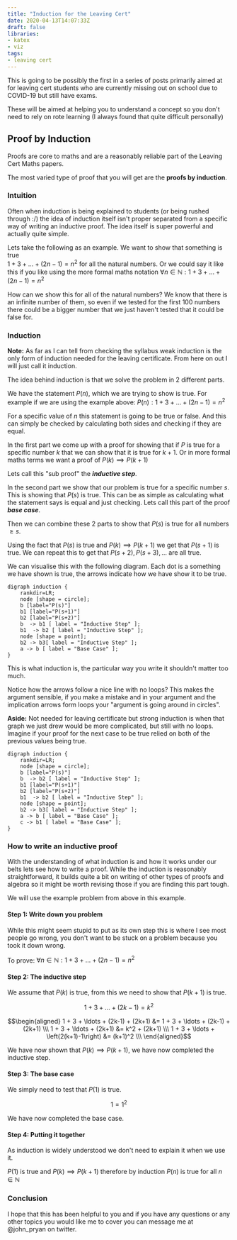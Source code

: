 ```yaml
---
title: "Induction for the Leaving Cert"
date: 2020-04-13T14:07:33Z
draft: false
libraries:
- katex
- viz
tags:
- leaving cert
---
```


This is going to be possibly the first in a series of posts primarily aimed at for leaving cert students who are currently missing out on school due to COVID-19 but still have exams.

These will be aimed at helping you to understand a concept so you don't need to rely on rote learning (I always found that quite difficult personally)

## Proof by Induction

Proofs are core to maths and are a reasonably reliable part of the Leaving Cert Maths papers.

The most varied type of proof that you will get are the __proofs by induction__.

### Intuition

Often when induction is being explained to students (or being rushed through :/) the idea of induction itself isn't proper separated from a specific way of writing an inductive proof. The idea itself is super powerful and actually quite simple.


Lets take the following as an example. We want to show that something is true  
$1 + 3 + \ldots + (2n-1) = n^2$ for all the natural numbers.
Or we could say it like this if you like using the more formal maths notation
$\forall n \in \mathbb{N}:1 + 3 + \ldots + (2n-1) = n^2$

How can we show this for all of the natural numbers? We know that there is an infinite number of them, so even if we tested for the first $100$ numbers there could be a bigger number that we just haven't tested that it could be false for.


### Induction

__Note:__ As far as I can tell from checking the syllabus weak induction is the only form of induction needed for the leaving certificate. From here on out I will just call it induction.

The idea behind induction is that we solve the problem in 2 different parts.

We have the statement $P(n)$, which we are trying to show is true. For example if we are using the example above:
$P(n) : 1 + 3 + \ldots + (2n-1) = n^2$

For a specific value of $n$ this statement is going to be true or false. And this can simply be checked by calculating both sides and checking if they are equal.

In the first part we come up with a proof for showing that if $P$ is true for a specific number $k$ that we can show that it is true for $k+1$.
Or in more formal maths terms we want a proof of $P(k) \implies P(k+1)$

Lets call this "sub proof" the ___inductive step___.

In the second part we show that our problem is true for a specific number $s$. This is showing that $P(s)$ is true. This can be as simple as calculating what the statement says is equal and just checking. Lets call this part of the proof ___base case___.

Then we can combine these 2 parts to show that $P(s)$ is true for all numbers $\geq s$.

Using the fact that $P(s)$ is true and $P(k) \implies P(k+1)$ we get that $P(s+1)$ is true. We can repeat this to get that $P(s+2),P(s+3),\ldots$ are all true.

We can visualise this with the following diagram.
Each dot is a something we have shown is true, the arrows indicate how we have show it to be true.
```viz-dot
digraph induction {
    rankdir=LR;
    node [shape = circle];
    b [label="P(s)"]
    b1 [label="P(s+1)"]
    b2 [label="P(s+2)"]
    b  -> b1 [ label = "Inductive Step" ];
    b1  -> b2 [ label = "Inductive Step" ];
    node [shape = point];
    b2 -> b3[ label = "Inductive Step" ];
    a -> b [ label = "Base Case" ];
}
```

This is what induction is, the particular way you write it shouldn't matter too much.

Notice how the arrows follow a nice line with no loops? This makes the argument sensible, if you make a mistake and in your argument and the implication arrows form loops your "argument is going around in circles".

__Aside:__ Not needed for leaving certificate but strong induction is when that graph we just drew would be more complicated, but still with no loops. Imagine if your proof for the next case to be true relied on both of the previous values being true.

```viz-dot
digraph induction {
    rankdir=LR;
    node [shape = circle];
    b [label="P(s)"]
    b  -> b2 [ label = "Inductive Step" ];
    b1 [label="P(s+1)"]
    b2 [label="P(s+2)"]
    b1  -> b2 [ label = "Inductive Step" ];
    node [shape = point];
    b2 -> b3[ label = "Inductive Step" ];
    a -> b [ label = "Base Case" ];
    c -> b1 [ label = "Base Case" ];
}
```

### How to write an inductive proof

With the understanding of what induction is and how it works under our belts lets see how to write a proof. While the induction is reasonably straightforward, it builds quite a bit on writing of other types of proofs and algebra so it might be worth revising those if you are finding this part tough.

We will use the example problem from above in this example.
#### Step 1: Write down you problem

While this might seem stupid to put as its own step this is where I see most people go wrong, you don't want to be stuck on a problem because you took it down wrong.

To prove: $\forall n \in \mathbb{N}:1 + 3 + \ldots + (2n-1) = n^2$

#### Step 2: The inductive step

We assume that $P(k)$ is true, from this we need to show that $P(k+1)$ is true.

$$1 + 3 + \ldots + (2k-1) = k^2  \tag{P(k)}$$


$$\begin{aligned} 1 + 3 + \ldots + (2k-1) + (2k+1) &= 1 + 3 + \ldots + (2k-1) + (2k+1) \\\ 1 + 3 + \ldots + (2k+1) &= k^2 + (2k+1) \\\ 1 + 3 + \ldots + \left(2(k+1)-1\right) &= (k+1)^2 \\\ \end{aligned}$$

We have now shown that $P(k) \implies P(k+1)$, we have now completed the inductive step.

#### Step 3: The base case

We simply need to test that $P(1)$ is true.

$$1 = 1^2 \tag{True} $$

We have now completed the base case.

#### Step 4: Putting it together

As induction is widely understood we don't need to explain it when we use it.

 $P(1)$ is true and $P(k) \implies P(k+1)$ therefore by induction $P(n)$ is true for all $n \in \mathbb{N}$


### Conclusion

I hope that this has been helpful to you and if you have any questions or any other topics you would like me to cover you can message me at @john_pryan on twitter.
